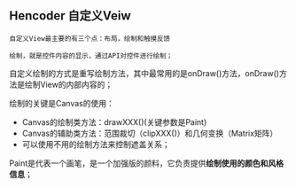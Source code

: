 ## Hencoder 自定义Veiw 

	自定义View最主要的有三个点：布局，绘制和触摸反馈

	绘制，就是控件内容的显示，通过API对控件进行绘制；

自定义绘制的方式是重写绘制方法，其中最常用的是onDraw()方法，onDraw()方法是绘制View的内部内容的；

绘制的关键是Canvas的使用：
- Canvas的绘制类方法：drawXXX()(关键参数是Paint)
- Canvas的辅助类方法：范围裁切（clipXXX()）和几何变换（Matrix矩阵）
- 可以使用不用的绘制方法来控制遮盖关系；

Paint是代表一个画笔，是一个加强版的颜料，它负责提供**绘制使用的颜色和风格信息**；